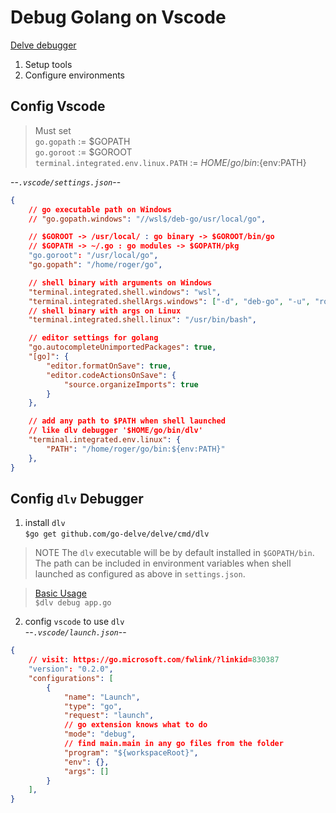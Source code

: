 # Debug Golang on Vscode
[Delve debugger][go-debug-dlv]
1. Setup tools
2. Configure environments

## Config Vscode
>Must set  
`go.gopath` := $GOPATH  
`go.goroot` := $GOROOT  
`terminal.integrated.env.linux.PATH` := $HOME/go/bin:${env:PATH}

--_`.vscode/settings.json`_--
```json
{
    // go executable path on Windows
    // "go.gopath.windows": "//wsl$/deb-go/usr/local/go",

    // $GOROOT -> /usr/local/ : go binary -> $GOROOT/bin/go 
    // $GOPATH -> ~/.go : go modules -> $GOPATH/pkg
    "go.goroot": "/usr/local/go",
    "go.gopath": "/home/roger/go",

    // shell binary with arguments on Windows
    "terminal.integrated.shell.windows": "wsl",
    "terminal.integrated.shellArgs.windows": ["-d", "deb-go", "-u", "roger"],
    // shell binary with args on Linux
    "terminal.integrated.shell.linux": "/usr/bin/bash",

    // editor settings for golang
    "go.autocompleteUnimportedPackages": true,
    "[go]": {
        "editor.formatOnSave": true,
        "editor.codeActionsOnSave": {
            "source.organizeImports": true
        }
    },

    // add any path to $PATH when shell launched
    // like dlv debugger '$HOME/go/bin/dlv'
    "terminal.integrated.env.linux": {
        "PATH": "/home/roger/go/bin:${env:PATH}"
    },
}
```

## Config `dlv` Debugger
1. install `dlv`  
`$go get github.com/go-delve/delve/cmd/dlv`
>NOTE
The `dlv` executable will be by default installed in `$GOPATH/bin`. The path can be included in environment variables when shell launched as configured as above in `settings.json`.

>[Basic Usage][dlv-get-started]  
`$dlv debug app.go`  

2. config `vscode` to use `dlv`  
--_`.vscode/launch.json`_--
```json
{
    // visit: https://go.microsoft.com/fwlink/?linkid=830387
    "version": "0.2.0",
    "configurations": [
        {
            "name": "Launch",
            "type": "go",
            "request": "launch",
            // go extension knows what to do
            "mode": "debug",
            // find main.main in any go files from the folder
            "program": "${workspaceRoot}",
            "env": {},
            "args": []
        }
    ],
}
```

[go-debug-dlv]: https://github.com/go-delve/delve
[dlv-get-started]: https://github.com/go-delve/delve/blob/master/Documentation/cli/getting_started.md
